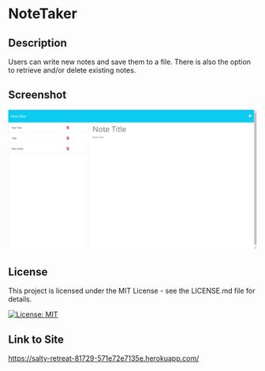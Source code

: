 # NoteTaker
## Description
Users can write new notes and save them to a file. There is also the option to retrieve and/or delete existing notes.

## Screenshot
![screenshot](./NoteTakerScreenshot.png)

## License
This project is licensed under the MIT License - see the LICENSE.md file for details.

[![License: MIT](https://img.shields.io/badge/License-MIT-yellow.svg)](https://opensource.org/licenses/MIT)

## Link to Site
https://salty-retreat-81729-571e72e7135e.herokuapp.com/